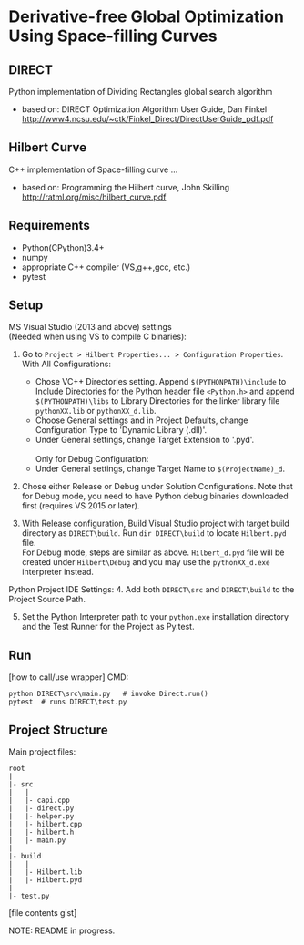 # Derivative-free Global Optimization Using Space-filling Curves
## DIRECT
Python implementation of Dividing Rectangles global search algorithm
- based on: DIRECT Optimization Algorithm User Guide, Dan Finkel <br />
  http://www4.ncsu.edu/~ctk/Finkel_Direct/DirectUserGuide_pdf.pdf

## Hilbert Curve
C++ implementation of Space-filling curve ...
- based on: Programming the Hilbert curve, John Skilling <br />
  http://ratml.org/misc/hilbert_curve.pdf

## Requirements
- Python(CPython)3.4+
- numpy
- appropriate C++ compiler (VS,g++,gcc, etc.)
- pytest

## Setup
MS Visual Studio (2013 and above) settings <br />
(Needed when using VS to compile C binaries):
1. Go to `Project > Hilbert Properties... > Configuration Properties`. With All Configurations:
   - Chose VC++ Directories setting. Append `$(PYTHONPATH)\include` to Include Directories for the Python header file `<Python.h>` and append `$(PYTHONPATH)\libs` to Library Directories for the linker library file `pythonXX.lib` or `pythonXX_d.lib`.
   - Choose General settings and in Project Defaults, change Configuration Type to 'Dynamic Library (.dll)'.
   - Under General settings, change Target Extension to '.pyd'. 
   <br /><br />
   Only for Debug Configuration:
   - Under General settings, change Target Name to `$(ProjectName)_d`.

2. Chose either Release or Debug under Solution Configurations. Note that for Debug mode, you need to have Python debug binaries downloaded first (requires VS 2015 or later).

3. With Release configuration, Build Visual Studio project with target build directory as `DIRECT\build`. Run `dir DIRECT\build` to locate `Hilbert.pyd` file. <br />
   For Debug mode, steps are similar as above. `Hilbert_d.pyd` file will be created under `Hilbert\Debug` and you may use the `pythonXX_d.exe` interpreter instead.
   
Python Project IDE Settings:
4. Add both `DIRECT\src` and `DIRECT\build` to the Project Source Path.

5. Set the Python Interpreter path to your `python.exe` installation directory and the Test Runner for the Project as Py.test.

## Run
[how to call/use wrapper]
CMD:
```Shell
python DIRECT\src\main.py	# invoke Direct.run()
pytest	# runs DIRECT\test.py
```

## Project Structure
Main project files:
```
root
|
|- src
|	|
|	|- capi.cpp
|	|- direct.py
|	|- helper.py
|	|- hilbert.cpp
|	|- hilbert.h
|	|- main.py
|
|- build
|	|
|	|- Hilbert.lib
|	|- Hilbert.pyd
|
|- test.py
```
[file contents gist]

NOTE: README in progress.
